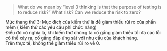 >What do we mean by “level 3 thinking is that the purpose of testing is to reduce risk?” What risk? Can we reduce the risk to zero?

Mức thang thứ 3: Mục đích của kiểm thử là để giảm thiểu rủi ro của phần mềm ( kiểm thử các yêu cầu phi chức năng)\
Điều đó có nghĩa là, khi kiểm thử chúng ta cố gắng giảm thiểu tối đa các lỗi có thể xảy ra, cố gắng đáp ứng sát với nhu cầu của khách hàng.\
Trên thực tế, không thể giảm thiểu rủi ro về 0. 